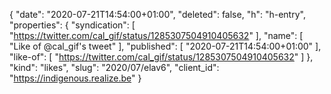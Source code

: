 {
  "date": "2020-07-21T14:54:00+01:00",
  "deleted": false,
  "h": "h-entry",
  "properties": {
    "syndication": [
      "https://twitter.com/cal_gif/status/1285307504910405632"
    ],
    "name": [
      "Like of @cal_gif's tweet"
    ],
    "published": [
      "2020-07-21T14:54:00+01:00"
    ],
    "like-of": [
      "https://twitter.com/cal_gif/status/1285307504910405632"
    ]
  },
  "kind": "likes",
  "slug": "2020/07/elav6",
  "client_id": "https://indigenous.realize.be"
}
